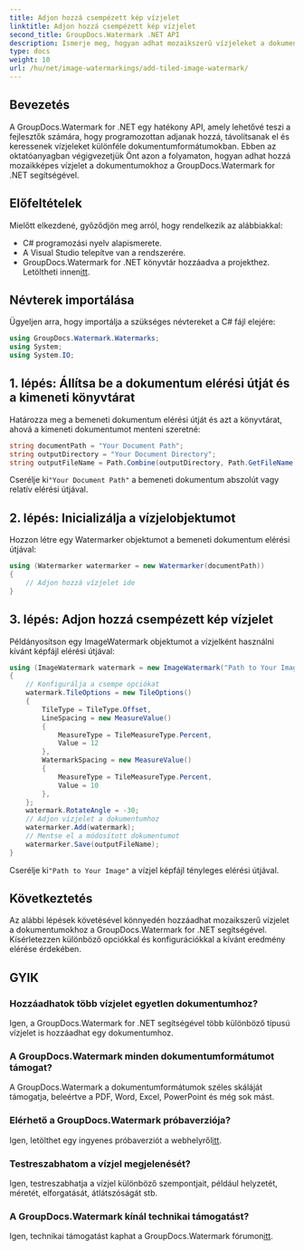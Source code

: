 ```yaml
---
title: Adjon hozzá csempézett kép vízjelet
linktitle: Adjon hozzá csempézett kép vízjelet
second_title: GroupDocs.Watermark .NET API
description: Ismerje meg, hogyan adhat mozaikszerű vízjeleket a dokumentumokhoz a GroupDocs.Watermark for .NET segítségével. Egyszerű, hatékony és testreszabható.
type: docs
weight: 10
url: /hu/net/image-watermarkings/add-tiled-image-watermark/
---
```

## Bevezetés
A GroupDocs.Watermark for .NET egy hatékony API, amely lehetővé teszi a fejlesztők számára, hogy programozottan adjanak hozzá, távolítsanak el és keressenek vízjeleket különféle dokumentumformátumokban. Ebben az oktatóanyagban végigvezetjük Önt azon a folyamaton, hogyan adhat hozzá mozaikképes vízjelet a dokumentumokhoz a GroupDocs.Watermark for .NET segítségével.
## Előfeltételek
Mielőtt elkezdené, győződjön meg arról, hogy rendelkezik az alábbiakkal:
- C# programozási nyelv alapismerete.
- A Visual Studio telepítve van a rendszerére.
- GroupDocs.Watermark for .NET könyvtár hozzáadva a projekthez. Letöltheti innen[itt](https://releases.groupdocs.com/Watermark/net/).

## Névterek importálása
Ügyeljen arra, hogy importálja a szükséges névtereket a C# fájl elejére:
```csharp
using GroupDocs.Watermark.Watermarks;
using System;
using System.IO;
```
## 1. lépés: Állítsa be a dokumentum elérési útját és a kimeneti könyvtárat
Határozza meg a bemeneti dokumentum elérési útját és azt a könyvtárat, ahová a kimeneti dokumentumot menteni szeretné:
```csharp
string documentPath = "Your Document Path";
string outputDirectory = "Your Document Directory";
string outputFileName = Path.Combine(outputDirectory, Path.GetFileName(documentPath));
```
 Cserélje ki`"Your Document Path"` a bemeneti dokumentum abszolút vagy relatív elérési útjával.
## 2. lépés: Inicializálja a vízjelobjektumot
Hozzon létre egy Watermarker objektumot a bemeneti dokumentum elérési útjával:
```csharp
using (Watermarker watermarker = new Watermarker(documentPath))
{
    // Adjon hozzá vízjelet ide
}
```
## 3. lépés: Adjon hozzá csempézett kép vízjelet
Példányosítson egy ImageWatermark objektumot a vízjelként használni kívánt képfájl elérési útjával:
```csharp
using (ImageWatermark watermark = new ImageWatermark("Path to Your Image"))
{
    // Konfigurálja a csempe opciókat
    watermark.TileOptions = new TileOptions()
    {
        TileType = TileType.Offset,
        LineSpacing = new MeasureValue()
        {
            MeasureType = TileMeasureType.Percent,
            Value = 12
        },
        WatermarkSpacing = new MeasureValue()
        {
            MeasureType = TileMeasureType.Percent,
            Value = 10
        },
    };
    watermark.RotateAngle = -30;
    // Adjon vízjelet a dokumentumhoz
    watermarker.Add(watermark);
    // Mentse el a módosított dokumentumot
    watermarker.Save(outputFileName);
}
```
 Cserélje ki`"Path to Your Image"` a vízjel képfájl tényleges elérési útjával.

## Következtetés
Az alábbi lépések követésével könnyedén hozzáadhat mozaikszerű vízjelet a dokumentumokhoz a GroupDocs.Watermark for .NET segítségével. Kísérletezzen különböző opciókkal és konfigurációkkal a kívánt eredmény elérése érdekében.
## GYIK
### Hozzáadhatok több vízjelet egyetlen dokumentumhoz?
Igen, a GroupDocs.Watermark for .NET segítségével több különböző típusú vízjelet is hozzáadhat egy dokumentumhoz.
### A GroupDocs.Watermark minden dokumentumformátumot támogat?
A GroupDocs.Watermark a dokumentumformátumok széles skáláját támogatja, beleértve a PDF, Word, Excel, PowerPoint és még sok mást.
### Elérhető a GroupDocs.Watermark próbaverziója?
 Igen, letölthet egy ingyenes próbaverziót a webhelyről[itt](https://releases.groupdocs.com/).
### Testreszabhatom a vízjel megjelenését?
Igen, testreszabhatja a vízjel különböző szempontjait, például helyzetét, méretét, elforgatását, átlátszóságát stb.
### A GroupDocs.Watermark kínál technikai támogatást?
 Igen, technikai támogatást kaphat a GroupDocs.Watermark fórumon[itt](https://forum.groupdocs.com/c/watermark/19).